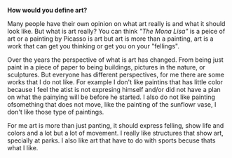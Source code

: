    **How would you define art?**

Many people have their own opinion on what art really is and what it should look like. But what is art really? You can think *"The Mona Lisa"* is a peice of art or a painting by Picasso is art but art is more than a painting, art is a work that can get you thinking or get you on your "fellings". 
   
   Over the years the perspective of what is art has changed. From being just paint in a piece of paper to being buildings, pictures in the nature, or sculptures. But everyone has different perspectives, for me there are some works that I do not like. For example I don't like paintins that has little color because I feel the atist is not expresing himself and/or did not have a plan on what the painying will be before he started. I also do not like painting ofsomething that does not move, like the painting of the sunflowr vase, I don't like those type of paintings.
    
   For me art is more than just panting, it should express felling, show life and colors and a lot but a lot of movement. I really like structures that show art, specially at parks. I also like art that have to do with sports becuse thats what I like.  

